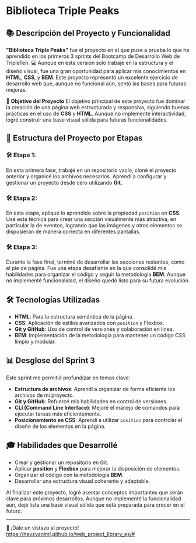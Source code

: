# Biblioteca Triple Peaks

## 📚 Descripción del Proyecto y Funcionalidad
**"Biblioteca Triple Peaks"** fue el proyecto en el que puse a prueba lo que he aprendido en los primeros 3 sprints del Bootcamp de Desarrollo Web de TripleTen. 💻 Aunque en esta versión solo trabajé en la estructura y el diseño visual, fue una gran oportunidad para aplicar mis conocimientos en **HTML**, **CSS**, y **BEM**. Este proyecto representó un excelente ejercicio de desarrollo web que, aunque no funcional aún, sentó las bases para futuras mejoras.

🎯 **Objetivo del Proyecto**
El objetivo principal de este proyecto fue dominar la creación de una página web estructurada y responsiva, siguiendo buenas prácticas en el uso de **CSS** y **HTML**. Aunque no implementé interactividad, logré construir una base visual sólida para futuras funcionalidades.

## 🚀 Estructura del Proyecto por Etapas

### 🛠️ **Etapa 1**: 
En esta primera fase, trabajé en un repositorio vacío, cloné el proyecto anterior y organicé los archivos necesarios. Aprendí a configurar y gestionar un proyecto desde cero utilizando **Git**.

### 🛠️ **Etapa 2**:
En esta etapa, apliqué lo aprendido sobre la propiedad `position` en **CSS**. Usé esta técnica para crear una sección visualmente más atractiva, en particular la de eventos, logrando que las imágenes y otros elementos se dispusieran de manera correcta en diferentes pantallas.

### 🛠️ **Etapa 3**: 
Durante la fase final, terminé de desarrollar las secciones restantes, como el pie de página. Fue una etapa desafiante en la que consolidé mis habilidades para organizar el código y seguir la metodología **BEM**. Aunque no implementé funcionalidad, el diseño quedó listo para su futura evolución.

## 🛠️ Tecnologías Utilizadas
- **HTML**: Para la estructura semántica de la página.
- **CSS**: Aplicación de estilos avanzados con `position` y Flexbox.
- **Git y GitHub**: Uso de control de versiones y colaboración en línea.
- **BEM**: Implementación de la metodología para mantener un código CSS limpio y modular.

## 📊 Desglose del Sprint 3
Este sprint me permitió profundizar en temas clave:
- **Estructura de archivos**: Aprendí a organizar de forma eficiente los archivos de mi proyecto.
- **Git y GitHub**: Refuercé mis habilidades en control de versiones.
- **CLI (Command Line Interface)**: Mejoré el manejo de comandos para ejecutar tareas más eficientemente.
- **Posicionamiento en CSS**: Aprendí a utilizar `position` para controlar el diseño de los elementos en la página.

## 🎓 Habilidades que Desarrollé
- Crear y gestionar un repositorio en Git.
- Aplicar **position** y **Flexbox** para mejorar la disposición de elementos.
- Organizar el código con la metodología **BEM**.
- Desarrollar una estructura visual coherente y adaptable.

Al finalizar este proyecto, logré asentar conceptos importantes que serán clave para próximos desarrollos. Aunque no implementé la funcionalidad aún, dejé lista una base visual sólida que está preparada para crecer en el futuro.

---

🚀 ¡Dale un vistazo al proyecto! https://heyzyanlml.github.io/web_project_library_es/#
